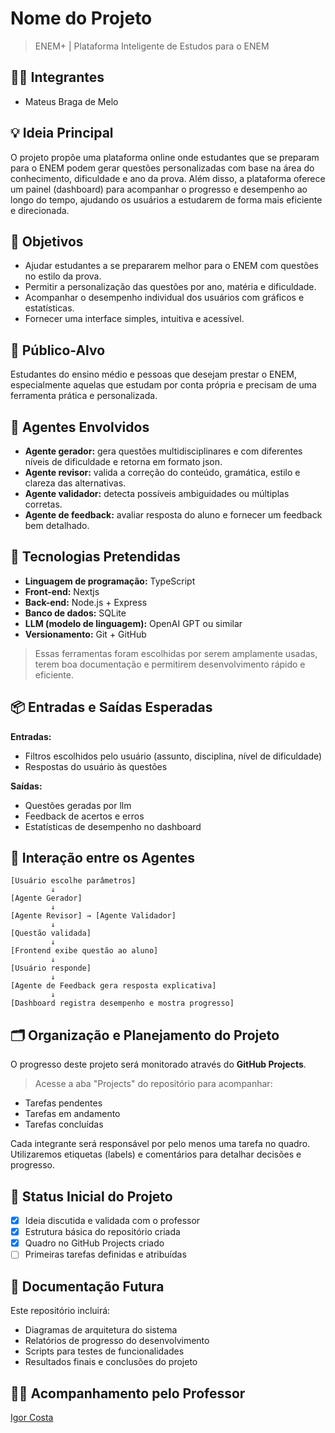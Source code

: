 # Nome do Projeto
> ENEM+ | Plataforma Inteligente de Estudos para o ENEM

## 👨‍🎓 Integrantes
- Mateus Braga de Melo

## 💡 Ideia Principal
O projeto propõe uma plataforma online onde estudantes que se preparam para o ENEM podem gerar questões personalizadas com base na área do conhecimento, dificuldade e ano da prova. Além disso, a plataforma oferece um painel (dashboard) para acompanhar o progresso e desempenho ao longo do tempo, ajudando os usuários a estudarem de forma mais eficiente e direcionada.

## 🎯 Objetivos
- Ajudar estudantes a se prepararem melhor para o ENEM com questões no estilo da prova.
- Permitir a personalização das questões por ano, matéria e dificuldade.
- Acompanhar o desempenho individual dos usuários com gráficos e estatísticas.
- Fornecer uma interface simples, intuitiva e acessível.

## 👥 Público-Alvo
Estudantes do ensino médio e pessoas que desejam prestar o ENEM, especialmente aquelas que estudam por conta própria e precisam de uma ferramenta prática e personalizada.

## 🤖 Agentes Envolvidos
- **Agente gerador:** gera questões multidisciplinares e com diferentes níveis de dificuldade e retorna em formato json.
- **Agente revisor:** valida a correção do conteúdo, gramática, estilo e clareza das alternativas.
- **Agente validador:** detecta possíveis ambiguidades ou múltiplas corretas.
- **Agente de feedback:** avaliar resposta do aluno e fornecer um feedback bem detalhado.

## 🧱 Tecnologias Pretendidas
- **Linguagem de programação:** TypeScript
- **Front-end:** Nextjs
- **Back-end:** Node.js + Express 
- **Banco de dados:** SQLite 
- **LLM (modelo de linguagem):** OpenAI GPT ou similar 
- **Versionamento:** Git + GitHub

> Essas ferramentas foram escolhidas por serem amplamente usadas, terem boa documentação e permitirem desenvolvimento rápido e eficiente.

## 📦 Entradas e Saídas Esperadas
**Entradas:**
- Filtros escolhidos pelo usuário (assunto, disciplina, nível de dificuldade)
- Respostas do usuário às questões

**Saídas:**
- Questões geradas por llm
- Feedback de acertos e erros
- Estatísticas de desempenho no dashboard

## 🔁 Interação entre os Agentes

```plaintext
[Usuário escolhe parâmetros]
         ↓
[Agente Gerador]
         ↓
[Agente Revisor] → [Agente Validador]
         ↓
[Questão validada]
         ↓
[Frontend exibe questão ao aluno]
         ↓
[Usuário responde]
         ↓
[Agente de Feedback gera resposta explicativa]
         ↓
[Dashboard registra desempenho e mostra progresso]
```


## 🗂️ Organização e Planejamento do Projeto
O progresso deste projeto será monitorado através do **GitHub Projects**.

> Acesse a aba "Projects" do repositório para acompanhar:
- Tarefas pendentes
- Tarefas em andamento
- Tarefas concluídas

Cada integrante será responsável por pelo menos uma tarefa no quadro.
Utilizaremos etiquetas (labels) e comentários para detalhar decisões e progresso.

## 📌 Status Inicial do Projeto
- [X] Ideia discutida e validada com o professor
- [X] Estrutura básica do repositório criada
- [X] Quadro no GitHub Projects criado
- [ ] Primeiras tarefas definidas e atribuídas

## 📄 Documentação Futura
Este repositório incluirá:
- Diagramas de arquitetura do sistema
- Relatórios de progresso do desenvolvimento
- Scripts para testes de funcionalidades
- Resultados finais e conclusões do projeto

## 👨‍🏫 Acompanhamento pelo Professor
[Igor Costa](https://github.com/igorbarcosta)

